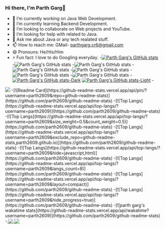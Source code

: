 ### Hi there, I'm Parth Garg👋
- 🔭 I’m currently working on Java Web Development.
- 🌱 I’m currently learning Backend Development.
- 👯 I’m looking to collaborate on Web projects and YouTube.
- 🤔 I’m looking for help with related to Java.
- 💬 Ask me about Java or any tech realated stuff.
- 📫 How to reach me: GMail- parthgarg.cr6@gmail.com
- 😄 Pronouns: He/His/Him
- ⚡ Fun fact: I love to do Googling everyday.
-[![Parth Garg's GitHub stats](https://github-readme-stats.vercel.app/api?username=parth2609)](https://github.com/parth2609/github-readme-stats)
-![Parth Garg's GitHub stats](https://github-readme-stats.vercel.app/api?username=parth2609&hide=contribs,prs)
-![Parth Garg's GitHub stats](https://github-readme-stats.vercel.app/api?username=parth2609&count_private=true)
-![Parth Garg's GitHub stats](https://github-readme-stats.vercel.app/api?username=parth2609&show_icons=true)
-![Parth Garg's GitHub stats](https://github-readme-stats.vercel.app/api?username=parth2609&show_icons=true&theme=radical)
-![Parth Garg's GitHub stats](https://github-readme-stats.vercel.app/api?username=parth2609&show_icons=true&theme=transparent)
-![Parth Garg's GitHub stats](https://github-readme-stats.vercel.app/api?username=parth2609&show_icons=true&bg_color=00000000)
-[![Parth Garg's GitHub stats-Dark](https://github-readme-stats.vercel.app/api?username=parth2609&show_icons=true&theme=dark#gh-dark-mode-only)](https://github.com/parth2609/github-readme-stats#gh-dark-mode-only)
[![Parth Garg's GitHub stats-Light](https://github-readme-stats.vercel.app/api?username=parth2609&show_icons=true&theme=default#gh-light-mode-only)](https://github.com/parth2609/github-readme-stats#gh-light-mode-only)
-<picture>
<source
  srcset="https://github-readme-stats.vercel.app/api?username=parth2609&show_icons=true&theme=dark"
  media="(prefers-color-scheme: dark)"
/>
<source
  srcset="https://github-readme-stats.vercel.app/api?username=parth2609&show_icons=true"
  media="(prefers-color-scheme: light), (prefers-color-scheme: no-preference)"
/>
<img src="https://github-readme-stats.vercel.app/api?username=parth2609&show_icons=true" />
</picture>
-[![Readme Card](https://github-readme-stats.vercel.app/api/pin/?username=parth2609&repo=github-readme-stats)](https://github.com/parth2609/github-readme-stats)
-[![Top Langs](https://github-readme-stats.vercel.app/api/top-langs/?username=parth2609)](https://github.com/parth2609/github-readme-stats)
-[![Top Langs](https://github-readme-stats.vercel.app/api/top-langs/?username=parth2609&size_weight=0.5&count_weight=0.5)](https://github.com/parth2609/github-readme-stats)
-[![Top Langs](https://github-readme-stats.vercel.app/api/top-langs/?username=parth2609&exclude_repo=github-readme-stats,parth2609.github.io)](https://github.com/parth2609/github-readme-stats)
-[![Top Langs](https://github-readme-stats.vercel.app/api/top-langs/?username=parth2609&hide=javascript,html)](https://github.com/parth2609/github-readme-stats)
-[![Top Langs](https://github-readme-stats.vercel.app/api/top-langs/?username=parth2609&langs_count=8)](https://github.com/parth2609/github-readme-stats)
-[![Top Langs](https://github-readme-stats.vercel.app/api/top-langs/?username=parth2609&layout=compact)](https://github.com/parth2609/github-readme-stats)
-[![Top Langs](https://github-readme-stats.vercel.app/api/top-langs/?username=parth2609&hide_progress=true)](https://github.com/parth2609/github-readme-stats)
-[![parth garg's wakatime stats](https://github-readme-stats.vercel.app/api/wakatime?username=parth2609)](https://github.com/parth2609/github-readme-stats)
-<a href="https://github.com/parth2609/github-readme-stats">
  <img align="center" src="https://github-readme-stats.vercel.app/api/pin/?username=parth2609&repo=github-readme-stats" />
</a>
<a href="https://github.com/parth2609/convoychat">
  <img align="center" src="https://github-readme-stats.vercel.app/api/pin/?username=parth2609&repo=convoychat" />
</a>
